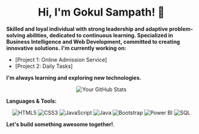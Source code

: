 <div align="center">
  <h1>Hi, I'm Gokul Sampath! 👋</h1>
</div>

**Skilled and loyal individual with strong leadership and adaptive problem-solving abilities, dedicated to continuous learning. Specialized in Business Intelligence and Web Development, committed to creating innovative solutions.**
**I'm currently working on:**

- [Project 1: Online Admission Service] 
- [Project 2: Daily Tasks]

**I'm always learning and exploring new technologies.**

<div align="center">
  <img src="https://github-readme-stats.vercel.app/api?username=Gokul-Sampath&show_icons=true&theme=tokyonight&count_private=true&include_all_commits=true" alt="Your GitHub Stats">
</div>

**Languages & Tools:**

<div align="center">
  <img src="https://img.shields.io/badge/HTML5-E34F26?style=for-the-badge&logo=html5&logoColor=white" alt="HTML5">
  <img src="https://img.shields.io/badge/CSS3-1572B6?style=for-the-badge&logo=css3&logoColor=white" alt="CSS3">
  <img src="https://img.shields.io/badge/JavaScript-323330?style=for-the-badge&logo=javascript&logoColor=white" alt="JavaScript">
  <img src="https://img.shields.io/badge/Java-ED8B74?style=for-the-badge&logo=java&logoColor=white" alt="Java">
  <img src="https://img.shields.io/badge/Bootstrap-563C7C?style=for-the-badge&logo=getbootstrap&logoColor=white" alt="Bootstrap">
  <img src="https://img.shields.io/badge/Power_BI-F0B900?style=for-the-badge&logo=powerbi&logoColor=white" alt="Power BI"> 
  <img src="https://img.shields.io/badge/SQL-007DBA?style=for-the-badge&logo=mysql&logoColor=white" alt="SQL">
</div>

**Let's build something awesome together!**.
